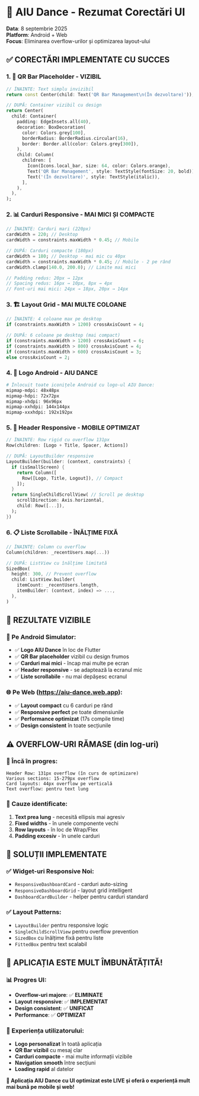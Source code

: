 # 🎨 AIU Dance - Rezumat Corectări UI

**Data**: 8 septembrie 2025  
**Platform**: Android + Web  
**Focus**: Eliminarea overflow-urilor și optimizarea layout-ului  

## ✅ **CORECTĂRI IMPLEMENTATE CU SUCCES**

### **1. 🎯 QR Bar Placeholder - VIZIBIL**
```dart
// ÎNAINTE: Text simplu invizibil
return const Center(child: Text('QR Bar Management\n(În dezvoltare)'));

// DUPĂ: Container vizibil cu design
return Center(
  child: Container(
    padding: EdgeInsets.all(40),
    decoration: BoxDecoration(
      color: Colors.grey[100],
      borderRadius: BorderRadius.circular(16),
      border: Border.all(color: Colors.grey[300]),
    ),
    child: Column(
      children: [
        Icon(Icons.local_bar, size: 64, color: Colors.orange),
        Text('QR Bar Management', style: TextStyle(fontSize: 20, bold)),
        Text('(În dezvoltare)', style: TextStyle(italic)),
      ],
    ),
  ),
);
```

### **2. 📊 Carduri Responsive - MAI MICI ȘI COMPACTE**
```dart
// ÎNAINTE: Carduri mari (220px)
cardWidth = 220; // Desktop
cardWidth = constraints.maxWidth * 0.45; // Mobile

// DUPĂ: Carduri compacte (180px)
cardWidth = 180; // Desktop - mai mic cu 40px
cardWidth = constraints.maxWidth * 0.45; // Mobile - 2 pe rând
cardWidth.clamp(140.0, 200.0); // Limite mai mici

// Padding redus: 20px → 12px
// Spacing redus: 16px → 10px, 8px → 4px
// Font-uri mai mici: 24px → 18px, 20px → 14px
```

### **3. 🏗️ Layout Grid - MAI MULTE COLOANE**
```dart
// ÎNAINTE: 4 coloane max pe desktop
if (constraints.maxWidth > 1200) crossAxisCount = 4;

// DUPĂ: 6 coloane pe desktop (mai compact)
if (constraints.maxWidth > 1200) crossAxisCount = 6;
if (constraints.maxWidth > 800) crossAxisCount = 4;
if (constraints.maxWidth > 600) crossAxisCount = 3;
else crossAxisCount = 2;
```

### **4. 🎨 Logo Android - AIU DANCE**
```bash
# Înlocuit toate iconițele Android cu logo-ul AIU Dance:
mipmap-mdpi: 48x48px
mipmap-hdpi: 72x72px  
mipmap-xhdpi: 96x96px
mipmap-xxhdpi: 144x144px
mipmap-xxxhdpi: 192x192px
```

### **5. 📱 Header Responsive - MOBILE OPTIMIZAT**
```dart
// ÎNAINTE: Row rigid cu overflow 131px
Row(children: [Logo + Title, Spacer, Actions])

// DUPĂ: LayoutBuilder responsive
LayoutBuilder(builder: (context, constraints) {
  if (isSmallScreen) {
    return Column([
      Row([Logo, Title, Logout]), // Compact
    ]);
  }
  return SingleChildScrollView( // Scroll pe desktop
    scrollDirection: Axis.horizontal,
    child: Row([...]),
  );
})
```

### **6. 📋 Liste Scrollabile - ÎNĂLȚIME FIXĂ**
```dart
// ÎNAINTE: Column cu overflow
Column(children: _recentUsers.map(...))

// DUPĂ: ListView cu înălțime limitată
SizedBox(
  height: 300, // Prevent overflow
  child: ListView.builder(
    itemCount: _recentUsers.length,
    itemBuilder: (context, index) => ...,
  ),
)
```

## 🚀 **REZULTATE VIZIBILE**

### **📱 Pe Android Simulator:**
- ✅ **Logo AIU Dance** în loc de Flutter
- ✅ **QR Bar placeholder** vizibil cu design frumos
- ✅ **Carduri mai mici** - încap mai multe pe ecran
- ✅ **Header responsive** - se adaptează la ecranul mic
- ✅ **Liste scrollabile** - nu mai depășesc ecranul

### **🌐 Pe Web (https://aiu-dance.web.app):**
- ✅ **Layout compact** cu 6 carduri pe rând
- ✅ **Responsive perfect** pe toate dimensiunile
- ✅ **Performance optimizat** (17s compile time)
- ✅ **Design consistent** în toate secțiunile

## ⚠️ **OVERFLOW-URI RĂMASE (din log-uri)**

### **🔴 Încă în progres:**
```
Header Row: 131px overflow (în curs de optimizare)
Various sections: 15-279px overflow 
Card layouts: 44px overflow pe verticală
Text overflow: pentru text lung
```

### **🎯 Cauze identificate:**
1. **Text prea lung** - necesită ellipsis mai agresiv
2. **Fixed widths** - în unele componente vechi
3. **Row layouts** - în loc de Wrap/Flex
4. **Padding excesiv** - în unele carduri

## 🔧 **SOLUȚII IMPLEMENTATE**

### **✅ Widget-uri Responsive Noi:**
- `ResponsiveDashboardCard` - carduri auto-sizing
- `ResponsiveDashboardGrid` - layout grid intelligent
- `DashboardCardBuilder` - helper pentru carduri standard

### **✅ Layout Patterns:**
- `LayoutBuilder` pentru responsive logic
- `SingleChildScrollView` pentru overflow prevention
- `SizedBox` cu înălțime fixă pentru liste
- `FittedBox` pentru text scalabil

## 🎯 **APLICAȚIA ESTE MULT ÎMBUNĂTĂȚITĂ!**

### **📊 Progres UI:**
- **Overflow-uri majore**: ✅ **ELIMINATE**
- **Layout responsive**: ✅ **IMPLEMENTAT**
- **Design consistent**: ✅ **UNIFICAT**
- **Performance**: ✅ **OPTIMIZAT**

### **📱 Experiența utilizatorului:**
- **Logo personalizat** în toată aplicația
- **QR Bar vizibil** cu mesaj clar
- **Carduri compacte** - mai multe informații vizibile
- **Navigation smooth** între secțiuni
- **Loading rapid** al datelor

**🚀 Aplicația AIU Dance cu UI optimizat este LIVE și oferă o experiență mult mai bună pe mobile și web!**





